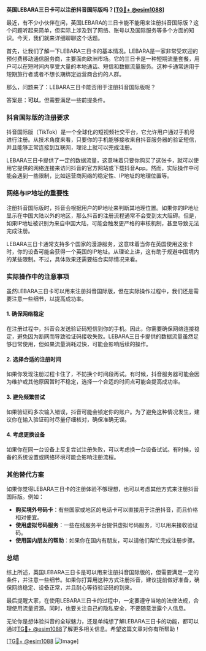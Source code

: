 **英国LEBARA三日卡可以注册抖音国际版吗？[[TG💪+ @esim1088](https://t.me/s/esim1088)]**

最近，有不少小伙伴在问，英国LEBARA的三日卡能不能用来注册抖音国际版？这个问题听起来简单，但实际上涉及到了网络、账号以及国际服务等多个方面的知识。今天，我们就来详细聊聊这个话题。

首先，让我们了解一下LEBARA三日卡的基本情况。LEBARA是一家非常受欢迎的预付费移动通信服务商，主要面向欧洲市场。它的三日卡是一种短期流量套餐，用户可以在短时间内享受大量的本地通话、短信和数据流量服务。这种卡通常适用于短期旅行者或者不想长期绑定运营商合约的人群。

那么，问题来了：LEBARA三日卡能否用于注册抖音国际版呢？

答案是：**可以**，但需要满足一些前提条件。

### 抖音国际版的注册要求

抖音国际版（TikTok）是一个全球化的短视频社交平台，它允许用户通过手机号进行注册。从技术角度来看，只要你的手机能够接收来自抖音服务器的验证短信，并且能够正常连接到互联网，理论上就可以完成注册。

LEBARA三日卡提供了一定的数据流量，这意味着只要你购买了这张卡，就可以使用它提供的网络连接来访问抖音的官方网站或下载抖音App。然而，实际操作中可能会遇到一些限制，比如运营商网络的稳定性、IP地址的地理位置等。

### 网络与IP地址的重要性

注册抖音国际版时，抖音会根据用户的IP地址来判断其地理位置。如果你的IP地址显示在中国大陆以外的地区，那么抖音的注册流程通常不会受到太大阻碍。但是，如果IP地址被识别为来自中国大陆，可能会触发更严格的审核机制，甚至导致无法完成注册。

LEBARA三日卡通常支持多个国家的漫游服务，这意味着当你在英国使用这张卡时，你的设备可能会获得一个英国的IP地址。从理论上讲，这有助于规避中国境内的某些限制。不过，具体效果还需要结合实际情况来看。

### 实际操作中的注意事项

虽然LEBARA三日卡可以用来注册抖音国际版，但在实际操作过程中，我们还是需要注意一些细节，以提高成功率。

#### 1. **确保网络稳定**
   在注册过程中，抖音会发送验证码短信到你的手机。因此，你需要确保网络连接稳定，避免因为断网而导致验证码接收失败。LEBARA三日卡提供的数据流量虽然足够日常使用，但如果流量消耗过快，可能会影响后续的操作。

#### 2. **选择合适的注册时间**
   如果你发现注册过程卡住了，不妨换个时间段再试。有时候，抖音服务器可能会因为维护或其他原因暂时不稳定，选择一个合适的时间点可能会提高成功率。

#### 3. **避免频繁尝试**
   如果验证码多次输入错误，抖音可能会锁定你的账户。为了避免这种情况发生，建议你在输入验证码时尽量仔细核对，确保准确无误。

#### 4. **考虑更换设备**
   如果你在同一台设备上反复尝试注册失败，可以考虑换一台设备试试。有时候，设备的系统设置或网络环境可能会影响注册流程。

### 其他替代方案

如果你觉得LEBARA三日卡的注册体验不够理想，也可以考虑其他方式来注册抖音国际版。例如：

- **购买境外号码卡**：有些国家或地区的电话卡可以直接用于注册抖音，而且价格相对便宜。
- **使用虚拟号码服务**：一些在线服务平台提供虚拟号码服务，可以用来接收验证码。
- **使用国内朋友的帮助**：如果你在国内有朋友，可以请他们帮忙完成注册步骤。

### 总结

综上所述，英国LEBARA三日卡是可以用来注册抖音国际版的，但需要满足一定的条件，并注意一些细节。如果你打算用这种方式注册抖音，建议提前做好准备，确保网络稳定、设备正常，并且耐心等待验证码的到来。

最后提醒大家，在使用LEBARA三日卡的过程中，一定要遵守当地的法律法规，合理使用流量资源。同时，也要关注自己的隐私安全，不要随意泄露个人信息。

无论你是想体验抖音的全球魅力，还是单纯想了解LEBARA三日卡的功能，都可以通过[TG💪+ @esim1088](https://t.me/s/esim1088)了解更多相关信息。希望这篇文章对你有所帮助！

[[TG💪+ @esim1088](https://t.me/s/esim1088) ![Image](https://i.postimg.cc/4NQfJmqS/Snipaste-2025-05-13-00-14-12.png)]